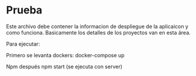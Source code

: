 # Prueba

Este archivo debe contener la informacion de despliegue de la aplicaicon y como funciona. Basicamente los detalles de los proyectos van en esta área.

Para ejecutar:

Primero se levanta dockers:
docker-compose up

Npm después
npm start (se ejecuta con server)
